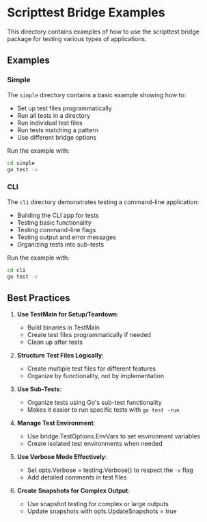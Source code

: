 # Scripttest Bridge Examples

This directory contains examples of how to use the scripttest bridge package for testing various types of applications.

## Examples

### Simple

The `simple` directory contains a basic example showing how to:
- Set up test files programmatically
- Run all tests in a directory
- Run individual test files
- Run tests matching a pattern
- Use different bridge options

Run the example with:
```bash
cd simple
go test -v
```

### CLI

The `cli` directory demonstrates testing a command-line application:
- Building the CLI app for tests
- Testing basic functionality
- Testing command-line flags
- Testing output and error messages
- Organizing tests into sub-tests

Run the example with:
```bash
cd cli
go test -v
```

## Best Practices

1. **Use TestMain for Setup/Teardown**: 
   - Build binaries in TestMain
   - Create test files programmatically if needed
   - Clean up after tests

2. **Structure Test Files Logically**:
   - Create multiple test files for different features
   - Organize by functionality, not by implementation

3. **Use Sub-Tests**:
   - Organize tests using Go's sub-test functionality
   - Makes it easier to run specific tests with `go test -run`

4. **Manage Test Environment**:
   - Use bridge.TestOptions.EnvVars to set environment variables
   - Create isolated test environments when needed

5. **Use Verbose Mode Effectively**:
   - Set opts.Verbose = testing.Verbose() to respect the `-v` flag
   - Add detailed comments in test files
   
6. **Create Snapshots for Complex Output**:
   - Use snapshot testing for complex or large outputs
   - Update snapshots with opts.UpdateSnapshots = true